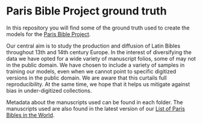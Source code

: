 
# Paris Bible Project ground truth

In this repository you will find some of the ground truth used to create the models for the [Paris Bible Project](parisbible.github.io).

Our central aim is to study the production and diffusion of Latin Bibles throughout 13th and 14th century Europe. In the interest of diversifying the data we have opted for a wide variety of manuscript folios, some of may not in the public domain. We have chosen to include a variety of samples in training our models, even when we cannot point to specific digitized versions in the public domain. We are aware that this curtails full reproducibility. At the same time, we hope that it helps us mitigate against bias in under-digitized collections.

Metadata about the manuscripts used can be found in each folder.  The manuscripts used are also found in the latest version of our [List of Paris Bibles in the World](10.5281/zenodo.7274507).
